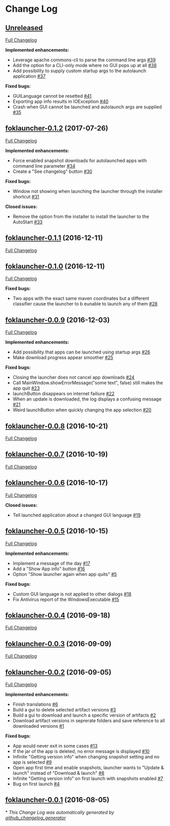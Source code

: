 # Change Log

## [Unreleased](https://github.com/vatbub/fokLauncher/tree/HEAD)

[Full Changelog](https://github.com/vatbub/fokLauncher/compare/foklauncher-0.1.2...HEAD)

**Implemented enhancements:**

- Leverage apache commons-cli to parse the command line args [\#39](https://github.com/vatbub/fokLauncher/issues/39)
- Add the option for a CLI-only mode where no GUI pops up at all [\#38](https://github.com/vatbub/fokLauncher/issues/38)
- Add possibility to supply custom startup args to the autolaunch application [\#37](https://github.com/vatbub/fokLauncher/issues/37)

**Fixed bugs:**

- GUILanguage cannot be resetted [\#41](https://github.com/vatbub/fokLauncher/issues/41)
- Exporting app info results in IOException [\#40](https://github.com/vatbub/fokLauncher/issues/40)
- Crash when GUI cannot be launched and autolaunch args are supplied [\#35](https://github.com/vatbub/fokLauncher/issues/35)

## [foklauncher-0.1.2](https://github.com/vatbub/fokLauncher/tree/foklauncher-0.1.2) (2017-07-26)
[Full Changelog](https://github.com/vatbub/fokLauncher/compare/foklauncher-0.1.1...foklauncher-0.1.2)

**Implemented enhancements:**

- Force enabled snapshot downloads for autolaunched apps with command line parameter [\#34](https://github.com/vatbub/fokLauncher/issues/34)
- Create a "See changelog" button [\#30](https://github.com/vatbub/fokLauncher/issues/30)

**Fixed bugs:**

- Window not showing when launching the launcher through the installer shortcut [\#31](https://github.com/vatbub/fokLauncher/issues/31)

**Closed issues:**

- Remove the option from the installer to install the launcher to the AutoStart [\#33](https://github.com/vatbub/fokLauncher/issues/33)

## [foklauncher-0.1.1](https://github.com/vatbub/fokLauncher/tree/foklauncher-0.1.1) (2016-12-11)
[Full Changelog](https://github.com/vatbub/fokLauncher/compare/foklauncher-0.1.0...foklauncher-0.1.1)

## [foklauncher-0.1.0](https://github.com/vatbub/fokLauncher/tree/foklauncher-0.1.0) (2016-12-11)
[Full Changelog](https://github.com/vatbub/fokLauncher/compare/foklauncher-0.0.9...foklauncher-0.1.0)

**Fixed bugs:**

- Two apps with the exact same maven coordinates but a different classifier cause the launcher to b eunable to launch any of them [\#28](https://github.com/vatbub/fokLauncher/issues/28)

## [foklauncher-0.0.9](https://github.com/vatbub/fokLauncher/tree/foklauncher-0.0.9) (2016-12-03)
[Full Changelog](https://github.com/vatbub/fokLauncher/compare/foklauncher-0.0.8...foklauncher-0.0.9)

**Implemented enhancements:**

- Add possibility that apps can be launched using startup args [\#26](https://github.com/vatbub/fokLauncher/issues/26)
- Make download progress appear smoother [\#25](https://github.com/vatbub/fokLauncher/issues/25)

**Fixed bugs:**

- Closing the launcher does not cancel app downloads [\#24](https://github.com/vatbub/fokLauncher/issues/24)
- Call MainWindow.showErrorMessage\("some text", false\) still makes the app quit [\#23](https://github.com/vatbub/fokLauncher/issues/23)
- launchButton disappears on internet failiure [\#22](https://github.com/vatbub/fokLauncher/issues/22)
- When an update is downloaded, the log displays a confusing message [\#21](https://github.com/vatbub/fokLauncher/issues/21)
- Weird launchButton when quickly changing the app selection [\#20](https://github.com/vatbub/fokLauncher/issues/20)

## [foklauncher-0.0.8](https://github.com/vatbub/fokLauncher/tree/foklauncher-0.0.8) (2016-10-21)
[Full Changelog](https://github.com/vatbub/fokLauncher/compare/foklauncher-0.0.7...foklauncher-0.0.8)

## [foklauncher-0.0.7](https://github.com/vatbub/fokLauncher/tree/foklauncher-0.0.7) (2016-10-19)
[Full Changelog](https://github.com/vatbub/fokLauncher/compare/foklauncher-0.0.6...foklauncher-0.0.7)

## [foklauncher-0.0.6](https://github.com/vatbub/fokLauncher/tree/foklauncher-0.0.6) (2016-10-17)
[Full Changelog](https://github.com/vatbub/fokLauncher/compare/foklauncher-0.0.5...foklauncher-0.0.6)

**Closed issues:**

- Tell launched application about a changed GUI language [\#19](https://github.com/vatbub/fokLauncher/issues/19)

## [foklauncher-0.0.5](https://github.com/vatbub/fokLauncher/tree/foklauncher-0.0.5) (2016-10-15)
[Full Changelog](https://github.com/vatbub/fokLauncher/compare/foklauncher-0.0.4...foklauncher-0.0.5)

**Implemented enhancements:**

- Implement a message of the day [\#17](https://github.com/vatbub/fokLauncher/issues/17)
- Add a "Show App info" button [\#16](https://github.com/vatbub/fokLauncher/issues/16)
- Option "Show launcher again when app quits" [\#5](https://github.com/vatbub/fokLauncher/issues/5)

**Fixed bugs:**

- Custom GUI language is not applied to other dialogs [\#18](https://github.com/vatbub/fokLauncher/issues/18)
- Fix Antivirus report of the WindowsExecutable [\#15](https://github.com/vatbub/fokLauncher/issues/15)

## [foklauncher-0.0.4](https://github.com/vatbub/fokLauncher/tree/foklauncher-0.0.4) (2016-09-18)
[Full Changelog](https://github.com/vatbub/fokLauncher/compare/foklauncher-0.0.3...foklauncher-0.0.4)

## [foklauncher-0.0.3](https://github.com/vatbub/fokLauncher/tree/foklauncher-0.0.3) (2016-09-09)
[Full Changelog](https://github.com/vatbub/fokLauncher/compare/foklauncher-0.0.2...foklauncher-0.0.3)

## [foklauncher-0.0.2](https://github.com/vatbub/fokLauncher/tree/foklauncher-0.0.2) (2016-09-05)
[Full Changelog](https://github.com/vatbub/fokLauncher/compare/foklauncher-0.0.1...foklauncher-0.0.2)

**Implemented enhancements:**

- Finish translations [\#6](https://github.com/vatbub/fokLauncher/issues/6)
- Build a gui to delete selected artifact versions [\#3](https://github.com/vatbub/fokLauncher/issues/3)
- Build a gui to download and launch a specific version of artifacts [\#2](https://github.com/vatbub/fokLauncher/issues/2)
- Download artifact versions in seprerate folders and save reference to all downloaded versions [\#1](https://github.com/vatbub/fokLauncher/issues/1)

**Fixed bugs:**

- App would never exit in some cases [\#13](https://github.com/vatbub/fokLauncher/issues/13)
- If the jar of the app is deleted, no error message is displayed [\#10](https://github.com/vatbub/fokLauncher/issues/10)
- Infinite "Getting version info" when changing snapshot setting and no app is selected [\#9](https://github.com/vatbub/fokLauncher/issues/9)
- Open app first time and enable snapshots, launcher wants to "Update & launch" instead of "Download & launch" [\#8](https://github.com/vatbub/fokLauncher/issues/8)
- Infinite "Getting version info" on first launch with snapshots enabled [\#7](https://github.com/vatbub/fokLauncher/issues/7)
- Bug on first launch [\#4](https://github.com/vatbub/fokLauncher/issues/4)

## [foklauncher-0.0.1](https://github.com/vatbub/fokLauncher/tree/foklauncher-0.0.1) (2016-08-05)


\* *This Change Log was automatically generated by [github_changelog_generator](https://github.com/skywinder/Github-Changelog-Generator)*